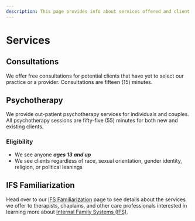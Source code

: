 ```yaml
---
description: This page provides info about services offered and client eligibility for Matters of the Mind Therapy, PLLC.
---
```


# Services

## Consultations

We offer free consultations for potential clients that have yet to select our practice or a provider. Consultations are fifteen (15) minutes.

## Psychotherapy

We provide out-patient psychotherapy services for individuals and couples. All psychotherapy sessions are fifty-five (55) minutes for both new and existing clients.

### Eligibility

- We see anyone _**ages 13 and up**_  
- We see clients regardless of race, sexual orientation, gender identity, religion, or political leanings  

## IFS Familiarization

Head over to our [IFS Familiarization](ifs.md) page to see details about the services we offer to therapists, chaplains, and other care professionals interested in learning more about [Internal Family Systems (IFS)](https://ifs-institute.com/). 
